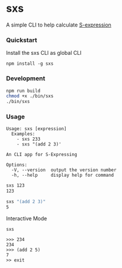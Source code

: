 # sxs

A simple CLI to help calculate [S-expression](https://en.wikipedia.org/wiki/S-expression)

### Quickstart

Install the sxs CLI as global CLI

```
npm install -g sxs
```


### Development

```sh
npm run build
chmod +x ./bin/sxs
./bin/sxs
```

### Usage

```
Usage: sxs [expression]
  Examples:
	- sxs 233 
	- sxs "(add 2 3)' 

An CLI app for S-Expressing

Options:
  -V, --version  output the version number
  -h, --help     display help for command

```

```sh
sxs 123
123

sxs "(add 2 3)"
5
```

Interactive Mode
```
sxs

>>> 234
234
>>> (add 2 5)
7
>> exit
```